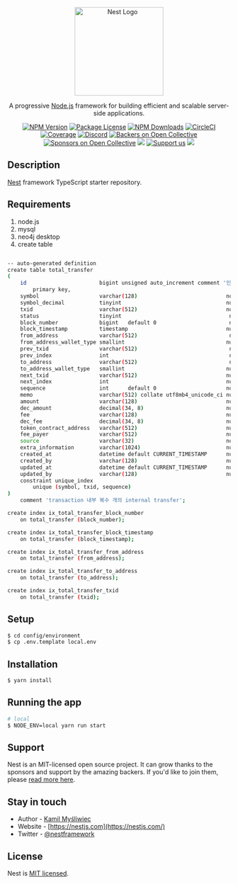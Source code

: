 <p align="center">
  <a href="http://nestjs.com/" target="blank"><img src="https://nestjs.com/img/logo-small.svg" width="200" alt="Nest Logo" /></a>
</p>

[circleci-image]: https://img.shields.io/circleci/build/github/nestjs/nest/master?token=abc123def456
[circleci-url]: https://circleci.com/gh/nestjs/nest

  <p align="center">A progressive <a href="http://nodejs.org" target="_blank">Node.js</a> framework for building efficient and scalable server-side applications.</p>
    <p align="center">
<a href="https://www.npmjs.com/~nestjscore" target="_blank"><img src="https://img.shields.io/npm/v/@nestjs/core.svg" alt="NPM Version" /></a>
<a href="https://www.npmjs.com/~nestjscore" target="_blank"><img src="https://img.shields.io/npm/l/@nestjs/core.svg" alt="Package License" /></a>
<a href="https://www.npmjs.com/~nestjscore" target="_blank"><img src="https://img.shields.io/npm/dm/@nestjs/common.svg" alt="NPM Downloads" /></a>
<a href="https://circleci.com/gh/nestjs/nest" target="_blank"><img src="https://img.shields.io/circleci/build/github/nestjs/nest/master" alt="CircleCI" /></a>
<a href="https://coveralls.io/github/nestjs/nest?branch=master" target="_blank"><img src="https://coveralls.io/repos/github/nestjs/nest/badge.svg?branch=master#9" alt="Coverage" /></a>
<a href="https://discord.gg/G7Qnnhy" target="_blank"><img src="https://img.shields.io/badge/discord-online-brightgreen.svg" alt="Discord"/></a>
<a href="https://opencollective.com/nest#backer" target="_blank"><img src="https://opencollective.com/nest/backers/badge.svg" alt="Backers on Open Collective" /></a>
<a href="https://opencollective.com/nest#sponsor" target="_blank"><img src="https://opencollective.com/nest/sponsors/badge.svg" alt="Sponsors on Open Collective" /></a>
  <a href="https://paypal.me/kamilmysliwiec" target="_blank"><img src="https://img.shields.io/badge/Donate-PayPal-ff3f59.svg"/></a>
    <a href="https://opencollective.com/nest#sponsor"  target="_blank"><img src="https://img.shields.io/badge/Support%20us-Open%20Collective-41B883.svg" alt="Support us"></a>
  <a href="https://twitter.com/nestframework" target="_blank"><img src="https://img.shields.io/twitter/follow/nestframework.svg?style=social&label=Follow"></a>
</p>
  <!--[![Backers on Open Collective](https://opencollective.com/nest/backers/badge.svg)](https://opencollective.com/nest#backer)
  [![Sponsors on Open Collective](https://opencollective.com/nest/sponsors/badge.svg)](https://opencollective.com/nest#sponsor)-->

## Description

[Nest](https://github.com/nestjs/nest) framework TypeScript starter repository.

## Requirements
1. node.js
2. mysql
3. neo4j desktop
4. create table
```bash

-- auto-generated definition
create table total_transfer
(
    id                       bigint unsigned auto_increment comment '인조식별자'
        primary key,
    symbol                   varchar(128)                            not null comment '전송한 코인 심볼',
    symbol_decimal           tinyint                                 null comment 'Symbol의 Decimal',
    txid                     varchar(512)                            not null comment 'TX ID, not null',
    status                   tinyint                                  null comment '트랜잭션 성공/실패 여부',
    block_number             bigint   default 0                       null comment 'transaction가 포함된 block height',
    block_timestamp          timestamp                               null comment 'transaction가 포함된 block의 생성시점',
    from_address             varchar(512)                             null comment '송신 지갑 주소',
    from_address_wallet_type smallint                                null,
    prev_txid                varchar(512)                             null comment '이전 tx txid',
    prev_index               int                                      null comment '이전 tx index',
    to_address               varchar(512)                             null comment '수신 지갑 주소',
    to_address_wallet_type   smallint                                null,
    next_txid                varchar(512)                            null comment '다음 tx txid',
    next_index               int                                     null comment '다음 tx index',
    sequence                 int      default 0                      not null comment '하나의 트랜잭션 안에서 internal transaction 구분자',
    memo                     varchar(512) collate utf8mb4_unicode_ci null comment '메모, 기본값 null',
    amount                   varchar(128)                            null comment 'string형태의 원본 amount',
    dec_amount               decimal(34, 8)                          null comment 'decimal 적용한 소수점 표현 amount',
    fee                      varchar(128)                            null comment 'string형태의 원본 fee',
    dec_fee                  decimal(34, 8)                          null comment 'decimal 적용한 소수점 표현 fee',
    token_contract_address   varchar(512)                            null comment 'Token contract 주소 (CA) / Token이 아닌 경우 NOT_TOKEN_TRANSFER',
    fee_payer                varchar(512)                            null comment '수수료 대납 해주는 계정 (EOA)',
    source                   varchar(32)                             not null comment '데이터 수집 경로(Full_Node / Archive_Node / Web / Others)',
    extra_information        varchar(1024)                           null comment '메인넷 별 특수한 데이터',
    created_at               datetime default CURRENT_TIMESTAMP      null comment '트랜젝션 데이터 수집 시간',
    created_by               varchar(128)                            null comment '생성한 작업자',
    updated_at               datetime default CURRENT_TIMESTAMP      null on update CURRENT_TIMESTAMP comment '트랜젝션 데이터 재수집 시간',
    updated_by               varchar(128)                            null comment '수정한 작업자',
    constraint unique_index
        unique (symbol, txid, sequence)
)
    comment 'transaction 내부 복수 개의 internal transfer';

create index ix_total_transfer_block_number
    on total_transfer (block_number);

create index ix_total_transfer_block_timestamp
    on total_transfer (block_timestamp);

create index ix_total_transfer_from_address
    on total_transfer (from_address);

create index ix_total_transfer_to_address
    on total_transfer (to_address);

create index ix_total_transfer_txid
    on total_transfer (txid);
```

## Setup
```bash
$ cd config/environment
$ cp .env.template local.env
```

## Installation

```bash
$ yarn install
```

## Running the app

```bash
# local
$ NODE_ENV=local yarn run start

```


## Support

Nest is an MIT-licensed open source project. It can grow thanks to the sponsors and support by the amazing backers. If you'd like to join them, please [read more here](https://docs.nestjs.com/support).

## Stay in touch

- Author - [Kamil Myśliwiec](https://kamilmysliwiec.com)
- Website - [https://nestjs.com](https://nestjs.com/)
- Twitter - [@nestframework](https://twitter.com/nestframework)

## License

Nest is [MIT licensed](LICENSE).
